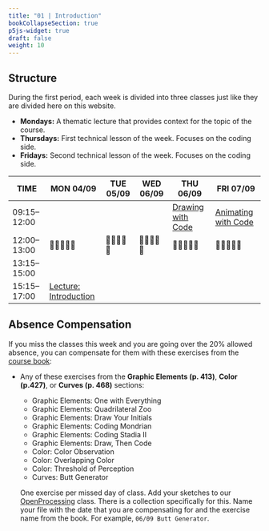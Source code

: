 ```yaml
---
title: "01 | Introduction"
bookCollapseSection: true
p5js-widget: true
draft: false
weight: 10
---
```


## Structure

During the first period, each week is divided into three classes just like they are divided here on this website.

- **Mondays:** A thematic lecture that provides context for the topic of the course.
- **Thursdays:** First technical lesson of the week. Focuses on the coding side.
- **Fridays:** Second technical lesson of the week. Focuses on the coding side.

<div class="calendar">

| TIME | MON 04/09  | TUE 05/09 | WED 06/09 | THU 06/09 | FRI 07/09 |
| --- | --- | --- | --- | --- | --- |
| 09:15–12:00 |  |  |  | [Drawing with Code](./lesson-01) | [Animating with Code](./lesson-02) |
| 12:00–13:00| 🥗🍜🍱🍝🍕 | 🥗🍜🍱🍝🍕 | 🥗🍜🍱🍝🍕 | 🥗🍜🍱🍝🍕 | 🥗🍜🍱🍝🍕 |
| 13:15–15:00 |  |  |  |  |  |
| 15:15–17:00 | [Lecture: Introduction](./lecture) |  |  |  |  |

</div> 

## Absence Compensation

If you miss the classes this week and you are going over the 20% allowed absence, you can compensate for them with these exercises from the [course book](https://primo.aalto.fi/permalink/358AALTO_INST/ha1cg5/alma999439982606526):

- Any of these exercises from the **Graphic Elements (p. 413)**, **Color (p.427)**, or **Curves (p. 468)** sections:
  - Graphic Elements: One with Everything
  - Graphic Elements: Quadrilateral Zoo
  - Graphic Elements: Draw Your Initials
  - Graphic Elements: Coding Mondrian
  - Graphic Elements: Coding Stadia II
  - Graphic Elements: Draw, Then Code
  - Color: Color Observation
  - Color: Overlapping Color
  - Color: Threshold of Perception
  - Curves: Butt Generator

  One exercise per missed day of class. Add your sketches to our [OpenProcessing](https://openprocessing.org/class/86575) class. There is a collection specifically for this. Name your file with the date that you are compensating for and the exercise name from the book. For example, `06/09 Butt Generator`.
